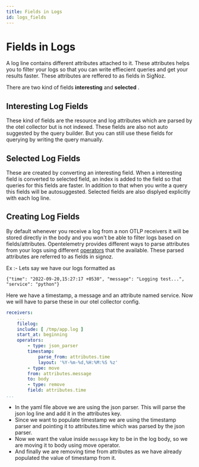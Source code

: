 ```yaml
---
title: Fields in Logs 
id: logs_fields
---
```


# Fields in Logs 
A log line contains different attributes attached to it. These attributes helps you to filter your logs so that you can write effiecient queries and get your results faster. These attributes are reffered to as fields in SigNoz.

There are two kind of fields **interesting** and **selected** .

## Interesting Log Fields
These kind of fields are the resource and log attributes which are parsed by the otel collector but is not indexed. These fields are also not auto suggested by the query builder. But you can still use these fields for querying by writing the query manually.

## Selected Log Fields
These are created by converting an interesting field. When a interesting field is converted to selected field, an index is added to the field so that queries for this fields are faster. In addition to that when you write a query this fields will be autosuggested. Selected fields are also displyed explicitly with each log line.


## Creating Log Fields
By default whenever you receive a log from a non OTLP receivers it will be stored directly in the body and you won't be able to filter logs based on fields/attributes. Opentelemetry provides different ways to parse attributes from your logs using different [operators](./logs.md#operators-for-parsing-and-manipulating-logs) that the available. These parsed attributes are referred to as fields in signoz.

Ex :- 
    Lets say we have our logs formatted as 
    
```
{"time": "2022-09-20,15:27:17 +0530", "message": "Logging test...", "service": "python"}
```

Here we have a timestamp, a message and an attribute named service. Now we will have to parse these in our otel collector config.

```yaml
receivers:
    ...
    filelog:
    include: [ /tmp/app.log ]
    start_at: beginning
    operators:
        - type: json_parser
        timestamp:
            parse_from: attributes.time
            layout: '%Y-%m-%d,%H:%M:%S %z'
        - type: move
        from: attributes.message
        to: body
        - type: remove
        field: attributes.time
...
```

* In the yaml file above we are using the json parser. This will parse the json log line and add it in the attributes key.
* Since we want to populate timestamp we are using the timestamp parser and pointing it to attributes.time which was parsed by the json parser.
* Now we want the value inside `message` key to be in the log body, so we are moving it to body using move operator.
* And finally we are removing time from attributes as we have already populated the value of timestamp from it.